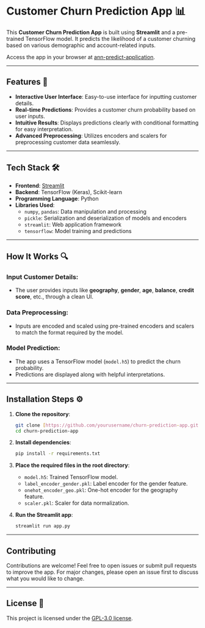 # Customer Churn Prediction App 📊

This **Customer Churn Prediction App** is built using **Streamlit** and a pre-trained TensorFlow model. It predicts the likelihood of a customer churning based on various demographic and account-related inputs.

Access the app in your browser at [ann-predict-application](https://ann-predict-application.streamlit.app/).

---

## Features 🚀
- **Interactive User Interface**: Easy-to-use interface for inputting customer details.
- **Real-time Predictions**: Provides a customer churn probability based on user inputs.
- **Intuitive Results**: Displays predictions clearly with conditional formatting for easy interpretation.
- **Advanced Preprocessing**: Utilizes encoders and scalers for preprocessing customer data seamlessly.

---

## Tech Stack 🛠️
- **Frontend**: [Streamlit](https://streamlit.io/)
- **Backend**: TensorFlow (Keras), Scikit-learn
- **Programming Language**: Python
- **Libraries Used**:
  - `numpy`, `pandas`: Data manipulation and processing
  - `pickle`: Serialization and deserialization of models and encoders
  - `streamlit`: Web application framework
  - `tensorflow`: Model training and predictions

---

## How It Works 🔍

### Input Customer Details:
- The user provides inputs like **geography**, **gender**, **age**, **balance**, **credit score**, etc., through a clean UI.

### Data Preprocessing:
- Inputs are encoded and scaled using pre-trained encoders and scalers to match the format required by the model.

### Model Prediction:
- The app uses a TensorFlow model (`model.h5`) to predict the churn probability.
- Predictions are displayed along with helpful interpretations.

---

## Installation Steps ⚙️

1. **Clone the repository**:
   ```bash
   git clone [https://github.com/yourusername/churn-prediction-app.git](https://github.com/viswadarshan-024/DL-ANN-application.git)
   cd churn-prediction-app
   ```

2. **Install dependencies**:
    ```bash
    pip install -r requirements.txt
    ```
3. **Place the required files in the root directory**:
   - `model.h5`: Trained TensorFlow model.
   - `label_encoder_gender.pkl`: Label encoder for the gender feature.
   - `onehot_encoder_geo.pkl`: One-hot encoder for the geography feature.
   - `scaler.pkl`: Scaler for data normalization.

4. **Run the Streamlit app**:
    ```bash
    streamlit run app.py
    ```
---

## Contributing
Contributions are welcome! Feel free to open issues or submit pull requests to improve the app. For major changes, please open an issue first to discuss what you would like to change.

---

## License 📝
This project is licensed under the [GPL-3.0 license](https://www.gnu.org/licenses/gpl-3.0.en.html).
